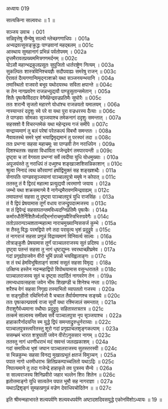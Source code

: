 अध्यायः 019

सात्यकिना साल्ववधः ॥ 1 ॥

सञ्जय उवाच ।	001  
सन्निवृत्तेषु सैन्येषु साल्वो म्लेच्छगणाधिपः ।	001a  
अभ्यद्रवत्सुसङ्क्रुद्धः पाण्डवानां महद्बलम् ॥	001c  
आस्थाय सुमहानागं प्रभिन्नं पर्वतोपमम् ।	002a  
दृप्तमैरावतप्रख्यममित्रगणमर्दनम् ॥	002c  
योऽसौ महान्भद्रकुलप्रसूतः सुपूजितो धार्तराष्ट्रेण नित्यम् ।	003a  
सुकल्पितः शास्त्रविनिश्चयज्ञैः सदौपवाह्यः समरेषु राजन् ॥	003c  
ऐरावतं दैत्यगणान्विमृद्नञ्शक्रो यथा सञ्जनयन्भयानि ।	004a  
तमास्थितो राजवरो बभूव यथोदयस्थः सविता क्षपान्ते ॥	004c  
स तेन नागप्रवरेण राजन्नभ्युद्ययौ पाण्डुसुतान्समेतान् ।	005a  
शितैः पृषत्कैर्विददार वेगैर्महेन्द्रवज्रप्रतिमैः सुघोरैः ॥	005c  
ततः शरान्वै सृजतो महारणे योधांश्च राजन्नयतो यमालयम् ।	006a  
नास्यान्तरं ददृशुः स्वे परे वा यथा पुरा वज्रधरस्य दैत्याः ॥	006c  
ते पाण्डवाः सोमकाः सृञ्जयाश्च तमेकनागं ददृशुः समन्तात् ।	007a  
सहस्रशो वै विचरन्तमेकं यथा महेन्द्रस्य गजं समीपे ॥	007c  
सन्द्राव्यमाणं तु बलं परेषां परेतकल्पं विबभौ समन्ततः ।	008a  
नैवावतस्थे समरे भृशं भयाद्विमृद्यमानं तु परस्परं तदा ॥	008c  
ततः प्रभग्ना सहसा महाचमूः सा पाण्डवी तेन नराधिपेन ।	009a  
दिशश्चतस्रः सहसा विधाविता गजेन्द्रवेगं तमपारयन्ती ॥	009c  
दृष्ट्वा च तां वेगवता प्रभग्नां सर्वे त्वदीया युधि योधमुख्याः ।	010a  
अपूजयंस्ते तु नराधिपं तं दध्मुश्च शङ्खाञ्शशिसन्निकाशान् ॥	010c  
श्रुत्वा निनादं त्वथ कौरवाणां हर्षाद्विमुक्तं सह शङ्खशब्दैः ।	011a  
सेनापतिः पाण्डवसृञ्जयानां पाञ्चालपुत्रो ममृषे न कोपात् ॥	011c  
ततस्तु तं वै द्विरदं महात्मा प्रत्युद्ययौ त्वरमाणो जयाय ।	012a  
जम्भो यथा शक्रसमागमे वै नागेन्द्रमैरावणमिन्द्रवाह्यम् ॥	012c  
तमापतन्तं सहसा तु दृष्ट्वा पाञ्चालपुत्रं युधि राजसिंहः ।	013a  
तं वै द्विपं प्रेषयामास तूर्णं वधाय राजन्द्रुपदात्मजस्य ॥	013c  
स तं द्विपेन्द्रं सहसापतन्तमविध्यदग्निप्रतिमैः पृषत्कैः ।	014a  
कर्मारधौतैर्निशितैर्ज्वलद्भिर्नाराचमुख्यैस्त्रिभिरुग्रवेगैः ॥	014c  
ततोऽपरान्पञ्चशतान्महात्मा नाराचमुख्यान्विससर्ज कुम्भे ।	015a  
स तैस्तु विद्धः परमद्विपो रणे तदा परावृत्य भृशं प्रदुद्रुवे ॥	015c  
तं नागराजं सहसा प्रणुन्नं विद्राव्यमाणं विनिवर्त्य साल्वः ।	016a  
तोत्राङ्कुशैः प्रेषयामास तूर्णं पाञ्चालराजस्य सुतं प्रदिश्य ॥	016c  
दृष्ट्वा पतन्तं सहसा तु नागं धृष्टद्युम्नः स्वरथाच्छीघ्रमेव ।	017a  
गदां प्रगृह्योग्रजवेन वीरो भूमिं प्रपन्नो भयविह्वलाङ्गः ॥	017c  
स तं रथं हेमविभूषिताङ्गं साश्वं ससूतं सहसा विमृद्य ।	018a  
उत्क्षिप्य हस्तेन नदन्महाद्विपो विपोथयामास वसुन्धरातले ॥	018c  
पाञ्चालराजस्य सुतं च दृष्ट्वा तदार्दितं नागवरेण तेन ।	019a  
तमभ्यधावत्सहसा जवेन भीमः शिखण्डी च शिनेश्च नप्ता ॥	019c  
शरैश्च वेगं सहसा निगृह्य तस्याभितो व्यापततो गजस्य ।	020a  
स सङ्गृहीतो रथिभिर्गजो वै चचाल तैर्वार्यमाणश्च सङ्ख्ये ॥	020c  
ततः पृषत्कान्प्रववर्ष राजा सूर्यो यथा रश्मिजालं समन्तात् ।	021a  
तैराशुगैर्वध्यमाना रथौघाः प्रदुद्रुवुः सहितास्तत्रतत्र ॥	021c  
तत्कर्म साल्वस्य समीक्ष्य सर्वे पाञ्चालपुत्रा नृप सृञ्जयाश्च ।	022a  
हाहाकारैर्नादयन्ति स्म युद्धे द्विपं समन्ताद्रुरुधुर्नराग्र्याः ॥	022c  
पाञ्चालपुत्रस्त्वरितस्तु शूरो गदां प्रगृह्याचलशृङ्गकल्पाम् ।	023a  
ससम्भ्रमं भारत शत्रुघाती जवेन वीरोऽनुससार नागम् ॥	023c  
ततस्तु नागं धरणीधराभं मदं स्रवन्तं जलदप्रकाशम् ।	024a  
गदां समाविध्य भृशं जघान पाञ्चालराजस्य सुतस्तरस्वी ॥	024c  
स भिन्नकुम्भः सहसा विनद्य मुखात्प्रभूतं क्षतजं विमुञ्चन् ।	025a  
पपात नागो धरमीधराभः क्षितिप्रकम्पाच्चलितो यथाऽद्रिः ॥	025c  
निपात्यमाने तु तदा गजेन्द्रे हाहाकृते तव पुत्रस्य सैन्ये ।	026a  
स साल्वराजस्य शिनिप्रवीरो जहार भल्लेन शिरः शितेन ॥	026c  
हृतोत्तमाङ्गो युधि सात्वतेन पपात भूमौ सह नागराज्ञा ।	027a  
यथाऽद्रिशृङ्गं सुमहत्प्रणुन्नं वज्रेण देवाधिपचोदितेन ॥ ॥	027c  

इति श्रीमन्महाभारते शल्यपर्वणि शल्यवधपर्वणि अष्टादशदिवसयुद्धे एकोनविंशोऽध्यायः ॥ 19 ॥
